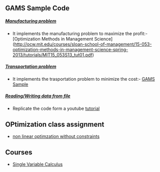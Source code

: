 ## GAMS Sample Code

##### [Manufacturing problem](https://github.com/dtripathy10/GAMS_Tutorial/blob/master/manufactruring.gms)

+ It implements the manufacturing problem to maximize the profit:- [Optimization Methods in Management Science]
(http://ocw.mit.edu/courses/sloan-school-of-management/15-053-optimization-methods-in-management-science-spring-2013/tutorials/MIT15_053S13_tut01.pdf)

##### [Transportation problem](https://github.com/dtripathy10/GAMS-Sample/blob/master/transportation.gms)

+ It implements the trasportation problem to minimize the cost:- [GAMS Sample](http://www.gams.com/docs/example.htm)


##### [Reading/Writing data from file](https://github.com/dtripathy10/GAMS-Sample/blob/master/file_io.gms)

+ Replicate the code form a youtube [tutorial](https://www.youtube.com/watch?v=5PEjOUOL3sU)


## OPtimization class assignment

+ [non linear optimzation without constraints](https://github.com/dtripathy10/GAMS-Sample/blob/master/non_linear.gms)


## Courses

+ [Single Variable Calculus](https://github.com/dtripathy10/GAMS-Sample/blob/master/courses/Single%20Variable%20Calculus/Single%20Variable%20Calculus.md)


